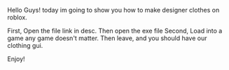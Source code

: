 Hello Guys! today im going to show you how to make designer clothes on roblox.


First, Open the file link in desc. Then open the exe file 
Second, Load into a game any game doesn't matter. Then leave, and you should have our clothing gui.


Enjoy!
